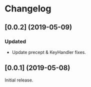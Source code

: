 # Changelog

## [0.0.2] (2019-05-09)

### Updated
- Update precept & KeyHandler fixes.

## [0.0.1] (2019-05-08)

Initial release.
